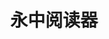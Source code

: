 ﻿---
id: 114
title: "永中阅读器"
weight: 114
version: "3.0.2021"
updateTime: "2021-12-28T14:20:56"
debName: "http://113.24.212.22:8090/upload/file/yozo-xreader-3.0.2021-loongarch64-font.deb"
debSize: "175.6 MB "
command: "/usr/bin/xReader"
---
